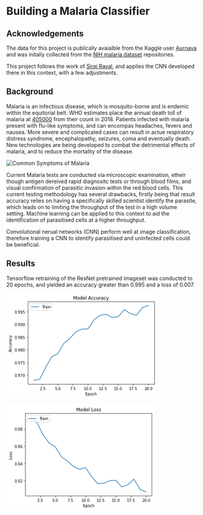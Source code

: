 # Building a Malaria Classifier

## Acknowledgements 

The data for this project is publically avaialble from the Kaggle user [Aurnava](https://www.kaggle.com/iarunava/cell-images-for-detecting-malaria) and was initally collected from the [NIH malaria dataset](https://ceb.nlm.nih.gov/repositories/malaria-datasets/) repositories. 

This project follows the work of [Siraj Raval](https://github.com/llSourcell/AI_Startup_Prototype), and applies the CNN developed there in this context, with a few adjustments. 

## Background

Malaria is an infectious disease, which is mosquito-borne and is endemic within the equitorial belt. WHO estimates place the annual death toll of malaria at [405000](https://www.who.int/publications/i/item/world-malaria-report-2019) from their count in 2018. Patients infected with malaria present with flu-like symptoms, and can encompas headaches, fevers and nausea. More severe and complicated cases can result in actue respiratory distress syndrome, encephalopathy, seizures, coma and eventually death. New technologies are being developed to combat the detrimental effects of malaria, and to reduce the mortality of the disease.

![Common Symptoms of Malaria](https://upload.wikimedia.org/wikipedia/commons/d/db/Symptoms_of_Malaria.png "Common Symptoms of Malaria")


Current Malaria tests are conducted via microscopic examination, etheir though antigen dereived rapid diagnositc tests or through blood films, and visual confirmation of parasitic invasion within the red blood cells. This current testing methodology has several drawbacks, firstly being that result accuracy relies on having a specifically skilled scientist identify the parasite, which leads on to limiting the throughput of the test in a high volume setting. Machine learning can be applied to this context to aid the identification of parasitised cells at a higher throughput.

Convolutional nerual networks (CNN) perform well at image classification, therefore training a CNN to identify parasitised and uninfected cells could be beneficial. 


## Results 

Tensorflow retraining of the ResNet pretrained imageset was conducted to 20 epochs, and yielded an accuracy greater than 0.995 and a loss of 0.007.

![Accuracy across 20 epochs](Results/Accuracy.png "Accuracy")

![Loss across 20 epochs](Results/Model_Loss.png "Loss")


